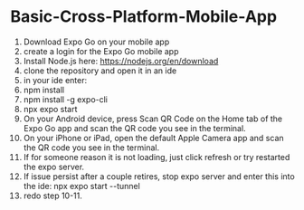 # Basic-Cross-Platform-Mobile-App
1. Download Expo Go on your mobile app
2. create a login for the Expo Go mobile app
3. Install Node.js here: https://nodejs.org/en/download
4. clone the repository and open it in an ide
5. in your ide enter:
6. npm install
7. npm install -g expo-cli
8. npx expo start
9. On your Android device, press Scan QR Code on the Home tab of the Expo Go app and scan the QR code you see in the terminal.
10. On your iPhone or iPad, open the default Apple Camera app and scan the QR code you see in the terminal.
11. If for someone reason it is not loading, just click refresh or try restarted the expo server.
12. If issue persist after a couple retires, stop expo server and enter this into the ide: npx expo start --tunnel
13. redo step 10-11.
